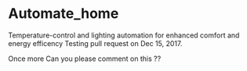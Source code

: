 # Automate_home
Temperature-control and lighting automation for enhanced comfort and energy efficency
Testing pull request on Dec 15, 2017.

Once more
Can you please comment on this ??
